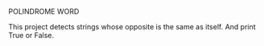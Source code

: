 POLINDROME WORD

This project detects strings whose opposite is the same as itself.
And print True or False.

